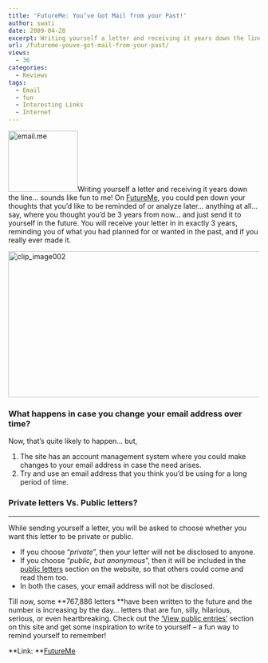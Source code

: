 ```yaml
---
title: 'FutureMe: You’ve Got Mail from your Past!'
author: swati
date: 2009-04-28
excerpt: Writing yourself a letter and receiving it years down the line… sounds like fun to me! On FutureMe, you could pen down your thoughts that you’d like to be reminded of or analyze later... anything at all… say, where you thought you’d be 3 years from now… and just send it to yourself in the future. You will receive your letter in in exactly 3 years, reminding you of what you had planned for or wanted in the past, and if you really ever made it.
url: /futureme-youve-got-mail-from-your-past/
views:
  - 36
categories:
  - Reviews
tags:
  - Email
  - fun
  - Interesting Links
  - Internet
---
```

<!--[if !mso]>-->

<span style="font-size: 12pt;font-family: &quot;Times New Roman&quot"><!--[if gte vml 1]>                    <![endif]-->

<!--[if !vml]-->

<!--[endif]--></span>

<img class="size-full wp-image-6828 alignleft" src="http://cdn.devilsworkshop.org/files/2009/04/110.jpg" alt="email.me" width="139" height="122" />Writing yourself a letter and receiving it years down the line… sounds like fun to me! On <a href="http://www.futureme.org/index.php" onclick="_gaq.push(['_trackEvent', 'outbound-article', 'http://www.futureme.org/index.php', 'FutureMe']);" >FutureMe</a>, you could pen down your thoughts that you’d like to be reminded of or analyze later&#8230; anything at all… say, where you thought you’d be 3 years from now… and just send it to yourself in the future. You will receive your letter in in exactly 3 years, reminding you of what you had planned for or wanted in the past, and if you really ever made it.

<img style="border: 0pt none;margin-left: auto;margin-right: auto" src="http://cdn.devilsworkshop.org/files/2009/04/clip-image0025.jpg" border="0" alt="clip_image002" width="565" height="292" />

### What happens in case you change your email address over time?

Now, that’s quite likely to happen&#8230; but,

  1. The site has an account management system where you could make changes to your email address in case the need arises.
  2. Try and use an email address that you think you’d be using for a long period of time.

### **Private letters Vs. Public letters?**

****

While sending yourself a letter, you will be asked to choose whether you want this letter to be private or public.

  * If you choose “*private*”, then your letter will not be disclosed to anyone.
  * If you choose “*public, but anonymous*”, then it will be included in the <a href="http://www.futureme.org/public.php" onclick="_gaq.push(['_trackEvent', 'outbound-article', 'http://www.futureme.org/public.php', 'public letters']);" >public letters</a> section on the website, so that others could come and read them too.
  * In both the cases, your email address will not be disclosed.

Till now, some **767,886 letters **have been written to the future and the number is increasing by the day&#8230; letters that are fun, silly, hilarious, serious, or even heartbreaking. Check out the <a href="http://www.futureme.org/public.php" onclick="_gaq.push(['_trackEvent', 'outbound-article', 'http://www.futureme.org/public.php', '‘View public entries’']);" >‘View public entries’</a> section on this site and get some inspiration to write to yourself &#8211; a fun way to remind yourself to remember!

**Link: **<a href="http://www.futureme.org/" onclick="_gaq.push(['_trackEvent', 'outbound-article', 'http://www.futureme.org/', 'FutureMe']);" title="FutureMe"  target="_self">FutureMe</a>
